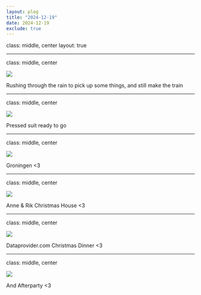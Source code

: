 ```yaml
---
layout: plog
title: "2024-12-19"
date: 2024-12-19
exclude: true
---
```


class: middle, center
layout: true

---

class: middle, center

<img class="plog-picture" src="{{ site.baseurl }}/img/plog/2024-12-19/01.jpg" />

Rushing through the rain to pick up some things, and still make the train

---

class: middle, center

<img class="plog-picture" src="{{ site.baseurl }}/img/plog/2024-12-19/02.jpg" />

Pressed suit ready to go

---

class: middle, center

<img class="plog-picture" src="{{ site.baseurl }}/img/plog/2024-12-19/03.jpg" />

Groningen <3

---

class: middle, center

<img class="plog-picture" src="{{ site.baseurl }}/img/plog/2024-12-19/04.jpg" />

Anne & Rik Christmas House <3

---

class: middle, center

<img class="plog-picture" src="{{ site.baseurl }}/img/plog/2024-12-19/05.jpg" />

Dataprovider.com Christmas Dinner <3

---

class: middle, center

<img class="plog-picture" src="{{ site.baseurl }}/img/plog/2024-12-19/06.jpg" />

And Afterparty <3

